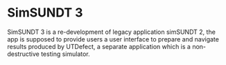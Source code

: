 # SimSUNDT 3
SimSUNDT 3 is a re-development of legacy application simSUNDT 2, the app is supposed to provide users a user interface to prepare and navigate results produced by UTDefect, a separate application which is a non-destructive testing simulator.